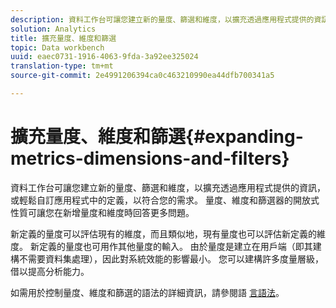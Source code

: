 ```yaml
---
description: 資料工作台可讓您建立新的量度、篩選和維度，以擴充透過應用程式提供的資訊，或輕鬆自訂應用程式中的定義，以符合您的需求。 量度、維度和篩選器的開放式性質可讓您在新增量度和維度時回答更多問題。
solution: Analytics
title: 擴充量度、維度和篩選
topic: Data workbench
uuid: eaec0731-1916-4063-9fda-3a92ee325024
translation-type: tm+mt
source-git-commit: 2e4991206394ca0c463210990ea44dfb700341a5

---
```



# 擴充量度、維度和篩選{#expanding-metrics-dimensions-and-filters}

資料工作台可讓您建立新的量度、篩選和維度，以擴充透過應用程式提供的資訊，或輕鬆自訂應用程式中的定義，以符合您的需求。 量度、維度和篩選器的開放式性質可讓您在新增量度和維度時回答更多問題。

新定義的量度可以評估現有的維度，而且類似地，現有量度也可以評估新定義的維度。 新定義的量度也可用作其他量度的輸入。 由於量度是建立在用戶端（即其建構不需要資料集處理），因此對系統效能的影響最小。 您可以建構許多度量層級，借以提高分析能力。

如需用於控制量度、維度和篩選的語法的詳細資訊，請參閱語 [言語法](https://docs.adobe.com/content/help/en/data-workbench/using/client/qry-lang-syntx/c-qry-lang-syntx.html)。
